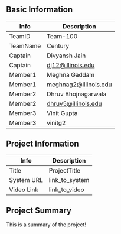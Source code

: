 ## Basic Information

|   Info      |        Description     |
| ----------- | ---------------------- |
| TeamID      |        Team-100        |
| TeamName    |         Century        |
| Captain     |   Divyansh Jain        |
| Captain     |  dj12@illinois.edu     |
| Member1     |       Meghna Gaddam    |
| Member1     | meghnag2@illinois.edu  |
| Member2     |  Dhruv Bhojnagarwala   |
| Member2     |   dhruv5@illinois.edu  |
| Member3     |     Vinit Gupta        |
| Member3     |     vinitg2            |

## Project Information

|   Info      |        Description     |
| ----------- | ---------------------- |
|  Title      |       ProjectTitle     |
| System URL  |      link_to_system    |
| Video Link  |      link_to_video     |

## Project Summary

This is a summary of the project!
